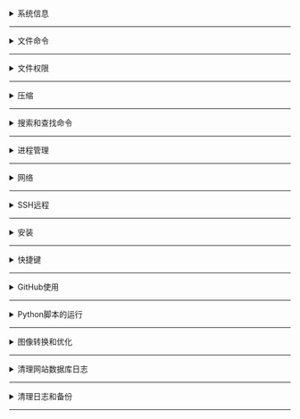 <details markdown='1'><summary>系统信息</summary>

### 系统信息
- `date` - 显示当前日期和时间。
- `cal` - 显示本月的日历。
- `uptime` - 显示当前的运行时间。
- `w` - 显示谁当前在线。
- `whoami` - 显示当前登录用户。
- `finger <用户>` - 显示有关用户的信息。
- `uname -a` - 显示内核信息。
- `cat /proc/cpuinfo` - 显示 CPU 信息。
- `cat /proc/meminfo` - 显示内存信息。
- `man <命令>` - 显示命令的手册。
- `df` - 显示磁盘使用情况。加上 `-h` 以显示更友好的值。
- `du` - 显示目录空间使用情况。
- `du -hsx * | sort -rh | head -10` - 以人类可读的形式显示目录，按从大到小的顺序排序，总结文件夹大小并显示前 10 个位置。
- `free` - 显示内存和交换空间的使用情况。
- `whereis <应用>` - 显示应用可能的位置。使用 `-b` 查找二进制文件，`-m` 查找手册部分，`-s` 查找源代码。
- `which <应用>` - 显示默认运行的应用程序。
- `lsb_release -a` - 显示发行版信息，`-r` 显示版本号，`-c` 显示代号。
- `cat /etc/os-release` - 显示发行版信息。
- `hostnamectl` - 显示操作系统版本。
- `uname -a` - 显示内核架构。
- `cat /proc/version` - 显示发行版信息。

</details>

---

<details markdown='1'><summary>文件命令</summary>

### 文件命令
- `ls -F` - 显示每个条目后面的指示符，斜杠表示文件夹，星号表示可执行文件，@符号表示别名。
- `ls -lah` - 将文件大小转换为更友好的表示法。
- `ls -t` - 按时间排序。
- `ls -m` - 以逗号分隔。
- `ls -R` - 递归列出。
- `pwd` - 显示当前目录。
- `mkdir` - 创建目录。
- `rm` - 删除文件。
- `rm -r` - 删除目录。
- `rm -f` - 强制删除。
- `cp` - 复制文件。
- `cp -r` - 复制目录。
- `mv` - 移动文件。
- `ln -s` - 创建符号链接。
- `ln -s python_script.py /usr/bin/command` - 创建一个用户命令，执行 Python 脚本，并在系统中被全局识别。
- `touch <文件>` - 创建文件。
- `cat > 文件` - 创建文件，你可以写一些内容保存在该文件中，然后按 Ctrl+D 保存。
- `cat <文件>` - 显示文件内容。
- `cat -n <文件>` - 显示带有行号的文件内容。
- `more` - 逐行显示文件内容。
- `less` - 显示文件内容并允许使用上下箭头在行之间移动。
- `head` - 显示文件的前 10 行。
- `tail` - 显示文件的最后 10 行。
- `tail -f` - 持续显示文件的最后 10 行，跟踪变化。
- `tail -n 15 -f access.log` - 显示并跟踪日志文件的最后 15 行的变化。
- `tail -f access.log | grep 127.0.0.1` - 在访问日志文件中显示并跟踪特定值（在此示例中为 IP 127.0.0.1）的变化。
- `watch tail -n 15 access.log` - 显示日志文件的最后 15 行，并每 2 秒更新输出。
- `watch -n 10 tail -n 15 access.log` - 每 10 秒显示并跟踪最后 15 行的变化。
- `wc` - 计算行数、单词数和字符数。
- `wc -l <文件名>` - 计算文件中的行数。
- `tr` - 在不需要手动进行多个更改的情况下操作文本，类似于 Word 文档中的查找和替换功能。`tr [原始字符串] [要替换的字符串] < 输入文件.txt > 输出文件.txt`
- `sed` - 通常用于从文本中搜索和替换特定的字符串模式。与tr不同，sed可以搜索和替换更具体的字符串，而不仅仅是转换文本中的所有字符。`sed 's/要查找的模式/要替换的模式/g' 输入文件.txt`

```sh
    sed -i 's/“/<font color="red">“/g' /storage/emulated/0/Text/*.html
    sed -i 's/”/”<\/font>/g' /storage/emulated/0/Text/*.html
```
    
- `cut` - 根据分隔符切割，提取指定的部分（列）。
- `cut -d ' ' -f1,3,6 access.log` - 分隔符是空格，显示从第1到第3列的内容。
- `cut -d ' ' -f3 access.log | sort | uniq -c` - 按第3列列出，去重、按字母顺序排序，并计算每个值的数量。
- `nl` - 显示行号，在使用head和tail命令之前很有用。
- `|` - 管道，连接两个或多个命令，例如：`grep 关键词 access.log | head -n 5`

</details>

---

<details markdown='1'><summary>文件权限</summary>

### 文件权限
`chmod <八进制> <文件>` - 将文件的权限更改为八进制数，可以分别为用户、组和其他用户添加：

- 4 - 读取（r）
- 2 - 写入（w）
- 1 - 执行（x）

例如，`chmod 777 文件` 表示为文件提供了对所有用户的读取、写入和执行权限。

</details>

---

<details markdown='1'><summary>压缩</summary>

### 压缩
- `tar cf <文件.tar> <文件>` - 创建一个名为file.tar的tar文件，其中包含指定的文件。
- `tar xf <文件.tar>` - 从file.tar中提取文件。
- `tar czf <文件.tar.gz>` - 创建一个带有Gzip压缩的tar文件。
- `tar xzf <文件.tar.gz>` - 使用Gzip解压缩tar文件。
- `tar cjf <文件.tar.bz2>` - 创建一个带有Bzip2压缩的tar文件。
- `tar xjf <文件.tar.bz2>` - 使用Bzip2解压缩tar文件。
- `gzip <文件>` - 压缩文件并将其重命名为file.gz。
- `gzip -d <文件.gz>` - 将file.gz解压缩为原始文件。
- `7zr a -t7z <存档.7z> /文件夹/` - 从文件夹创建7z存档。您还可以指定文件。
- `7zr a -tzip <存档.zip> /文件夹/` - 从文件夹创建zip存档。您还可以指定文件。
- `7zr e 文件.7z` - 提取7z文件。
- `unrar e 文件.rar </路径>` - 将rar文件提取到指定路径。
- `unrar x 文件.rar` - 提取带有其原始目录结构的rar文件。
- `rar a 文件.rar /文件夹/` - 从文件夹创建rar文件。

</details>

---

<details markdown='1'><summary>搜索和查找命令</summary>

### 搜索和查找命令：
- `grep <模式> <文件>` - 在文件中搜索模式。 `-A NUM` 或 `--after-context=NUM` 会打印匹配行后的NUM行文本。 `-B NUM` 或 `--before-context=NUM` 会打印匹配行前的NUM行文本。
- `grep -r <模式> <目录>` - 在目录中递归搜索模式。
- `<命令> | grep <模式>` - 在命令的输出中搜索模式。
- `locate <文件>` - 查找文件的所有实例。
- `find </路径/> -iname 模式.扩展名` - 在指定路径中搜索具有特定模式和扩展名的文件。 `-type f` 表示文件，`-type d` 表示目录。
- `find </路径/> | grep '单词'` - 在指定路径中搜索文件名中的单词。
- `grep 单词 /路径/文件` - 在文件中搜索单词。
- Midnight Commander有搜索文件和文本的选项。运行mc并按下Alt + Shift +？以打开搜索窗口。

</details>

---

<details markdown='1'><summary>进程管理</summary>

### 进程管理：
- `ps` - 显示你的活动进程。
- `top` - 显示所有运行中的进程。
- `htop` - 控制台进程管理器，你需要安装它。你会喜欢它的。
- `kill <进程ID>` - 终止进程ID为pid的进程。
- `killall <进程名>` - 终止所有名称为name的进程。
- `bg` - 列出/恢复已停止或在后台运行的作业。
- `fg` - 将最近的作业移到前台。

</details>

---

<details markdown='1'><summary>网络</summary>

### 网络：
- `ping <主机>` - 对主机进行ping测试并输出结果。
- `whois <域名>` - 获取域名的whois信息。
- `dig <域名>` - 获取域名的DNS信息。
- `dig -x <主机>` - 反向查找主机。
- `wget <文件>` - 下载文件。
- `wget -c <文件>` - 继续一个已经停止的下载。
- `sudo lsof -i -P -n | grep LISTEN` - 检查开放的端口。
- `sudo netstat -tulpn | grep LISTEN` - 检查开放的端口。
- `sudo ss -tulpn | grep LISTEN` - 检查开放的端口。
- `sudo lsof -i:22` - 检查特定端口，例如22端口。
- `sudo nmap -sTU -O IP-地址` - 检查开放的端口。

</details>

---

<details markdown='1'><summary>SSH远程</summary>

### SSH远程：
- `ssh user@host -p 8022` - 连接到主机，使用用户名user，在8022端口上。
- `ssh-copy-id user@host` - 将你的密钥添加到主机的用户，以启用基于密钥的或无密码登录。

</details>

---

<details markdown='1'><summary>安装</summary>

### 安装

从源代码安装：

```bash
./configure
make
make install
```

从文件安装：

Debian系统（使用`.deb`包）：
```bash
dpkg -i <pkg.deb>  # 安装软件包
```

使用`apt`工具安装依赖（如果有的话）：
```bash
apt install -f
```

RPM系统（使用`.rpm`包）：
```bash
rpm -Uvh <pkg.rpm>  # 安装软件包
```

</details>

---

<details markdown='1'><summary>快捷键</summary>

### 快捷键：
- `Ctrl+C` - 终止当前命令。
- `Ctrl+Z` - 暂停当前命令，使用`fg`在前台恢复或使用`bg`在后台恢复。
- `Ctrl+D` - 注销当前会话，类似于`exit`。
- `Ctrl+W` - 删除当前行的一个单词。
- `Ctrl+U` - 删除整行。
- `Ctrl+R` - 输入以调出最近的命令。
- `!!` - 重复上一条命令。
- `&&` 或 `;` - 用于链接多个命令。
- `/` - 在行末尾单独使用时，用于连接多行。
- `|` - 将一个命令/程序/进程的输出发送到另一个命令/程序/进程进行进一步处理。
- `exit` - 注销当前会话。

</details>

---

<details markdown='1'><summary>GitHub使用</summary>

### GitHub 使用
我主要用它来下载一些脚本并保持其最新状态。

- `git pull <http://some_repo/code.git /opt/code` - 下载/更新本地仓库到最新的提交。

如果你有很多本地仓库，比如在你的 Kali 机器上，并且想要保持它们全部最新，你可以使用 gitup。这个工具是用于一次性更新多个 git 仓库的。你可以在 Debian 上通过 `apt install gitup` 安装它。然后只需运行：

- `gitup /opt/` - 更新位于 /opt 文件夹下的所有 GitHub 仓库。你可以按文件夹或递归方式执行。你还可以为仓库创建书签，比如 `gitup --add ~/repos` 如果你添加了很多仓库，比如 `--add ~/repos/foo ~/repos/bar ~/repos/baz`，你只需使用 `gitup` 命令来更新所有书签而无需指定每个文件夹。

</details>

---

<details markdown='1'><summary>Python脚本的运行</summary>

### Python 脚本的运行很简单。

- `python script.py` - 使用默认的 Python 版本运行 Python 脚本。
- `python2.7 script.py` - 使用指定版本运行 Python 脚本。

要检查你的 Python 版本，只需键入 `python -V`。

在 Kali Linux 中，默认的 Python 版本设置为 3，但一些仍然有效的脚本是用 Python 2 编写的。有时，当我从 GitHub 拉取脚本并为该脚本创建系统别名，以便被系统识别为系统命令时，由于默认的 Python 版本，它会执行错误，例如 golismero。

创建基于脚本的系统命令：`ln -s ${PWD}/golismero.py /usr/bin/golismero`。

现在系统识别 `golismero` 命令，我可以在任何位置运行它。

Python 文件的头部定义了 shebang：`#!/usr/bin/env python`，因此它将作为 Python 3 执行。你可以将其更改为 `#!/usr/bin/env python2.7` 并保存，但你需要记住每次拉取和更新时都要更改。为了避免这个问题，创建一个 shell 脚本，例如：`golismero.sh`，并添加以下内容：

```bash
#!/bin/sh
python2.7 /opt/golismero/golismero.py
```

将其设为可执行：`chmod u+x golismero.sh`，并创建链接：`ln -s /opt/golismero.sh /usr/bin/golismero`。

你还可以全局更改 Python 版本：

```bash
sudo update-alternatives --config python
```

但我不建议这样做。

</details>

---

<details markdown='1'><summary>图像转换和优化</summary>

### 图像转换和优化
批量图像文件转换：

- `mogrify -quality 80% *.jpg` - 将所有 jpg 文件的质量更改为 80%。
- `mogrify -format jpg *.png` - 将所有 png 文件转换为 jpg 文件。
- `mogrify -format jpg -path ./new_folder *.png` - 将所有 png 文件转换为 jpg 文件并保存在 new_folder 中。
- `mogrify -format jpg -resize 50% -path ./new_folder *.png` - 将所有 png 文件转换为 jpg 文件，将它们缩小50%并保存在 new_folder 中。
- `mogrify -quality 85 -format jpg *.png && rm *.png` - 将位于同一文件夹中的所有 png 文件转换为 jpg 文件，将 jpg 文件质量更改为 85%，并在转换后删除源 png 文件。

</details>

---

<details markdown='1'><summary>清理网站数据库日志</summary>

### 清理网站数据库日志

1. 列出所有 MySQL 或 MariaDB 的二进制日志：
    ```bash
    sudo ls -al /var/log/mysql/
    ```
    输出将显示日志列表。例如，最后一个可能是 `mariadb-bin.002345`。

2. 登录到数据库：
    ```bash
    sudo mysql -u root -p
    ```

3. 删除到最后一个日志：
    ```sql
    PURGE BINARY LOGS TO 'mariadb-bin.002345';
    ```
    或者，你也可以使用时间：
    ```sql
    PURGE BINARY LOGS BEFORE '2021-10-01 22:00:00';
    ```

4. 值得设置日志过期时间。在数据库配置文件 `my.cnf` 中，更改以下行的值：
    ```
    expire_logs_days = 5
    ```

这将设置日志的过期时间为 5 天。

</details>

---

<details markdown='1'><summary>清理日志和备份</summary>

### 清理日志和备份

删除所有已压缩的日志文件：
```bash
sudo find /var/log/* -name "*.gz" -exec rm -f {} \;
```
该命令查找所有已压缩的日志文件并删除它们。在“搜索”部分中，我描述了 `find` 命令，现在你可以在实际案例中看到它的使用。

- `-name "FILE-TO-FIND"` - 文件模式。
- `-exec rm -rf {} \;` - 删除所有与文件模式匹配的文件。

另一个示例是查找 `.bak` 文件并在用户确认后删除它们：
```bash
find . -type f -name "*.bak" -exec rm -i {} \;
```

删除备份文件夹中 15 天前的文件：
```bash
find /home/user/backup/* -mtime +15 -exec rm {} \;
```

</details>

---
